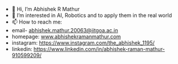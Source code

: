 - 👋 Hi, I’m Abhishek R Mathur
- 👀 I’m interested in AI, Robotics and to apply them in the real world
- 📫 How to reach me:
- email- abhishek.mathur.20063@iitgoa.ac.in
- homepage: www.abhishekramanmathur.com
- instagram: https://www.instagram.com/the_abhishek_1195/
- linkedin: https://www.linkedin.com/in/abhishek-raman-mathur-910599209/

<!---
IronAvenger11-prog/IronAvenger11-prog is a ✨ special ✨ repository because its `README.md` (this file) appears on your GitHub profile.
You can click the Preview link to take a look at your changes.
--->
